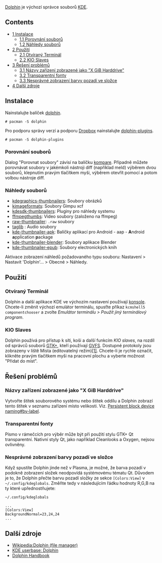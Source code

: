 [Dolphin](https://www.kde.org/applications/system/dolphin/) je výchozí správce souborů [KDE](/index.php/KDE "KDE").

## Contents

*   [1 Instalace](#Instalace)
    *   [1.1 Porovnání souborů](#Porovnání_souborů)
    *   [1.2 Náhledy souborů](#Náhledy_souborů)
*   [2 Použití](#Použití)
    *   [2.1 Otvíraný Terminál](#Otvíraný_Terminál)
    *   [2.2 KIO Slaves](#KIO_Slaves)
*   [3 Řešení problémů](#Řešení_problémů)
    *   [3.1 Názvy zařízení zobrazené jako "X GiB Harddrive"](#Názvy_zařízení_zobrazené_jako_"X_GiB_Harddrive")
    *   [3.2 Transparentní fonty](#Transparentní_fonty)
    *   [3.3 Nesprávné zobrazení barvy pozadí ve složce](#Nesprávné_zobrazení_barvy_pozadí_ve_složce)
*   [4 Další zdroje](#Další_zdroje)

## Instalace

Nainstalujte balíček [dolphin](https://www.archlinux.org/packages/?name=dolphin).

```
# pacman -S dolphin

```

Pro podporu správy verzí a podporu [Dropbox](/index.php/Dropbox "Dropbox") nainstalujte [dolphin-plugins](https://www.archlinux.org/packages/?name=dolphin-plugins).

```
# pacman -S dolphin-plugins

```

### Porovnání souborů

Dialog "Porovnat soubory" závisí na balíčku [kompare](https://www.archlinux.org/packages/?name=kompare). Případně můžete porovnávat soubory v jakémkoli nástroji diff (například meld) výběrem dvou souborů, klepnutím pravým tlačítkem myši, výběrem otevřít pomocí a potom volbou nástroje diff.

### Náhledy souborů

*   [kdegraphics-thumbnailers](https://www.archlinux.org/packages/?name=kdegraphics-thumbnailers): Soubory obrázků
*   [kimageformats](https://www.archlinux.org/packages/?name=kimageformats): Soubory Gimpu xcf
*   [kdesdk-thumbnailers](https://www.archlinux.org/packages/?name=kdesdk-thumbnailers): Pluginy pro náhledy systemu
*   [ffmpegthumbs](https://www.archlinux.org/packages/?name=ffmpegthumbs): Video soubory (založeno na ffmpeg)
*   [raw-thumbnailer](https://www.archlinux.org/packages/?name=raw-thumbnailer): `.raw` soubory
*   [taglib](https://www.archlinux.org/packages/?name=taglib) : Audio soubory
*   [kde-thumbnailer-apk](https://aur.archlinux.org/packages/kde-thumbnailer-apk/): Balíčky aplikací pro Android - aap - **A**ndroid **a**pplication **p**ackage
*   [kde-thumbnailer-blender](https://aur.archlinux.org/packages/kde-thumbnailer-blender/): Soubory aplikace Blender
*   [kde-thumbnailer-epub](https://aur.archlinux.org/packages/kde-thumbnailer-epub/): Soubory electronických knih

Aktivace zobrazení náhledů požadovaného typu souboru: Nastavení > Nastavit 'Dolphin'... > Obecné > Náhledy.

## Použití

### Otvíraný Terminál

Dolphin a další aplikace KDE ve výchozím nastavení používají [konsole](https://www.archlinux.org/packages/?name=konsole). Chcete-li změnit výchozí emulátor terminálu, spusťte příkaz `kcmshell5 componentchooser` a zvolte *Emulátor terminálu > Použít jiný terminálový program*.

### KIO Slaves

Dolphin používá pro přístup k síti, koši a další funkcím *KIO slaves*, na rozdíl od správců souborů [GTK+](/index.php/GTK%2B "GTK+"), kteří používají [GVFS](/index.php/GVFS "GVFS"). Dostupné protokoly jsou zobrazeny v liště Místa (editovatelný režim)[[1]](https://docs.kde.org/stable/en/applications/dolphin/location-bar.html#location-bar-editable). Chcete-li je rychle označit, klikněte pravým tlačítkem myši na pracovní plochu a vyberte možnost "Přidat do míst".

## Řešení problémů

### Názvy zařízení zobrazené jako "X GiB Harddrive"

Vytvořte štítek souborového systému nebo štítek oddílu a Dolphin zobrazí tento štítek v seznamu zařízení místo velikosti. Viz. [Persistent block device naming#by-label](/index.php/Persistent_block_device_naming#by-label "Persistent block device naming").

### Transparentní fonty

Písmo v rámečcích pro výběr může být při použití stylu GTK+ Qt transparentní. Nativní styly Qt, jako například Cleanlooks a Oxygen, nejsou ovlivněny.

### Nesprávné zobrazení barvy pozadí ve složce

Když spustíte Dolphin jinde než v Plasma, je možné, že barva pozadí v podokně zobrazení složek neodpovídá systémovému tématu Qt. Důvodem je to, že Dolphin přečte barvu pozadí složky ze sekce `[Colors:View]` v `~/.config/kdeglobals`. Změňte tedy v následujícím řádku hodnoty R,G,B na ty které upřednostňujete:

 `~/.config/kdeglobals` 
```
...
[Colors:View]
BackgroundNormal=23,24,24
...

```

## Další zdroje

*   [Wikipedia:Dolphin (file manager)](https://en.wikipedia.org/wiki/Dolphin_(file_manager) "wikipedia:Dolphin (file manager)")
*   [KDE userbase: Dolphin](https://userbase.kde.org/Dolphin)
*   [Dolphin Handbook](https://docs.kde.org/stable/en/applications/dolphin/index.html)